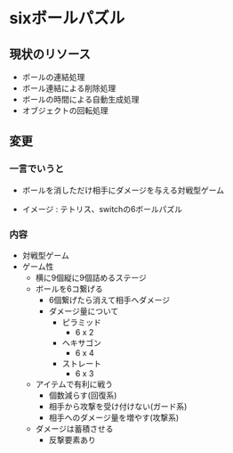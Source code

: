 # sixボールパズル
## 現状のリソース
* ボールの連結処理
* ボール連結による削除処理
* ボールの時間による自動生成処理
* オブジェクトの回転処理

## 変更
### 一言でいうと
* ボールを消しただけ相手にダメージを与える対戦型ゲーム

* イメージ : テトリス、switchの6ボールパズル

### 内容
- 対戦型ゲーム
- ゲーム性
    - 横に9個縦に9個詰めるステージ
    - ボールを6コ繋げる
        - 6個繋げたら消えて相手へダメージ
        - ダメージ量について
            - ピラミッド
                - 6 x 2
            - ヘキサゴン
                - 6 x 4
            - ストレート
                - 6 x 3
    - アイテムで有利に戦う
        - 個数減らす(回復系)
        - 相手から攻撃を受け付けない(ガード系)
        - 相手へのダメージ量を増やす(攻撃系)
    -  ダメージは蓄積させる
        - 反撃要素あり